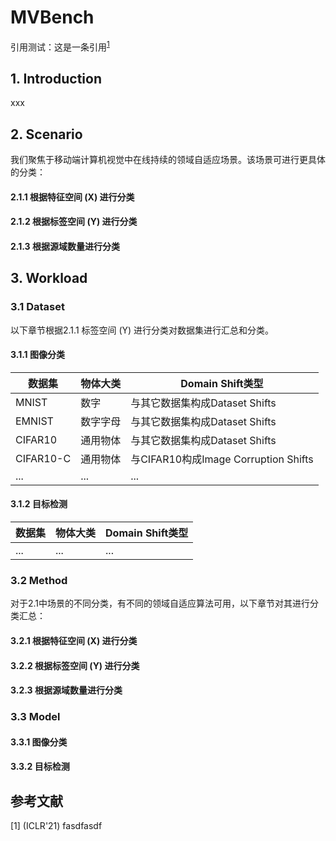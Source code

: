 

# MVBench

引用测试：这是一条引用<sup><a href="#ref1">1</a></sup>



## 1. Introduction

xxx



## 2. Scenario

我们聚焦于移动端计算机视觉中在线持续的领域自适应场景。该场景可进行更具体的分类：

#### 2.1.1 根据特征空间 (X) 进行分类

#### 2.1.2 根据标签空间 (Y) 进行分类

#### 2.1.3 根据源域数量进行分类



## 3. Workload

### 3.1 Dataset

以下章节根据2.1.1 标签空间 (Y) 进行分类对数据集进行汇总和分类。

#### 3.1.1 图像分类

| 数据集    | 物体大类 | Domain Shift类型                     |
| --------- | -------- | ------------------------------------ |
| MNIST     | 数字     | 与其它数据集构成Dataset Shifts       |
| EMNIST    | 数字字母 | 与其它数据集构成Dataset Shifts       |
| CIFAR10   | 通用物体 | 与其它数据集构成Dataset Shifts       |
| CIFAR10-C | 通用物体 | 与CIFAR10构成Image Corruption Shifts |
| ...       | ...      | ...                                  |

#### 3.1.2 目标检测

| 数据集 | 物体大类 | Domain Shift类型 |
| ------ | -------- | ---------------- |
| ...    | ...      | ...              |



### 3.2 Method

对于2.1中场景的不同分类，有不同的领域自适应算法可用，以下章节对其进行分类汇总：

#### 3.2.1 根据特征空间 (X) 进行分类

#### 3.2.2 根据标签空间 (Y) 进行分类

#### 3.2.3 根据源域数量进行分类



### 3.3 Model

#### 3.3.1 图像分类

#### 3.3.2 目标检测



## 参考文献

[1] <span id="ref1">(ICLR'21) fasdfasdf</span>


